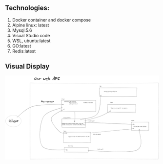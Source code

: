 ## Technologies:
1. Docker container and docker compose
2. Alpine linux: latest
3. Mysql:5.6
4. Visual Studio code
5. WSL, ubuntu:latest
6. GO:latest
7. Redis:latest

## Visual Display
![basic architecture](basic_arch.png "Basic Architecture")